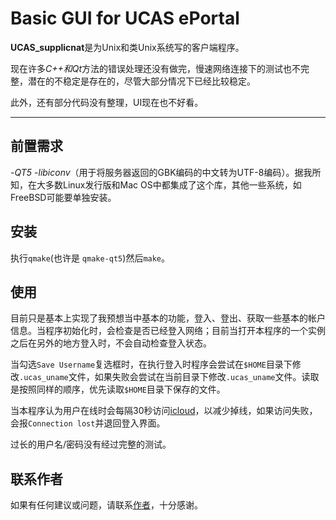 # Basic GUI for UCAS ePortal

**UCAS_supplicnat**是为Unix和类Unix系统写的客户端程序。

现在许多*C++*和*Qt*方法的错误处理还没有做完，慢速网络连接下的测试也不完整，潜在的不稳定是存在的，尽管大部分情况下已经比较稳定。

此外，还有部分代码没有整理，UI现在也不好看。

-------------------

## 前置需求

-*QT5*
-*libiconv*（用于将服务器返回的GBK编码的中文转为UTF-8编码）。据我所知，在大多数Linux发行版和Mac OS中都集成了这个库，其他一些系统，如FreeBSD可能要单独安装。

## 安装

执行`qmake`(也许是 `qmake-qt5`)然后`make`。

## 使用

目前只是基本上实现了我预想当中基本的功能，登入、登出、获取一些基本的帐户信息。当程序初始化时，会检查是否已经登入网络；目前当打开本程序的一个实例之后在另外的地方登入时，不会自动检查登入状态。

当勾选`Save Username`复选框时，在执行登入时程序会尝试在`$HOME`目录下修改`.ucas_uname`文件，如果失败会尝试在当前目录下修改`.ucas_uname`文件。读取是按照同样的顺序，优先读取`$HOME`目录下保存的文件。

当本程序认为用户在线时会每隔30秒访问[icloud](http://www.icloud.com)，以减少掉线，如果访问失败，会报`Connection lost`并退回登入界面。

过长的用户名/密码没有经过完整的测试。

## 联系作者

如果有任何建议或问题，请联系[作者](mailto:gzstzsj@gmail.com)，十分感谢。
